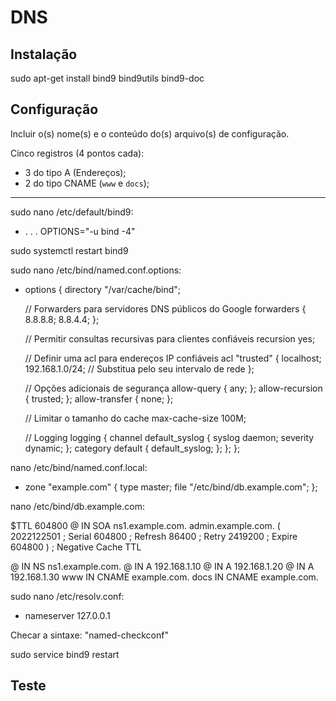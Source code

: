 # DNS

## Instalação

sudo apt-get install bind9 bind9utils bind9-doc

## Configuração

Incluir o(s) nome(s) e o conteúdo do(s) arquivo(s) de configuração.

Cinco registros (4 pontos cada):

- 3 do tipo A (Endereços);
- 2 do tipo CNAME (`www` e `docs`);

---------------------------------------------------------------------------------

sudo nano /etc/default/bind9:

- . . .
OPTIONS="-u bind -4"

sudo systemctl restart bind9

sudo nano /etc/bind/named.conf.options:

- options {
    directory "/var/cache/bind";

    // Forwarders para servidores DNS públicos do Google
    forwarders {
        8.8.8.8;
        8.8.4.4;
    };

    // Permitir consultas recursivas para clientes confiáveis
    recursion yes;

    // Definir uma acl para endereços IP confiáveis
    acl "trusted" {
        localhost;
        192.168.1.0/24;  // Substitua pelo seu intervalo de rede
    };

    // Opções adicionais de segurança
    allow-query { any; };
    allow-recursion { trusted; };
    allow-transfer { none; };

    // Limitar o tamanho do cache
    max-cache-size 100M;

    // Logging
    logging {
        channel default_syslog {
            syslog daemon;
            severity dynamic;
        };
        category default {
            default_syslog;
        };
    };
};


nano /etc/bind/named.conf.local:

- zone "example.com" {
    type master;
    file "/etc/bind/db.example.com";
};


nano /etc/bind/db.example.com:

$TTL 604800
@       IN      SOA     ns1.example.com. admin.example.com. (
                    2022122501      ; Serial
                    604800          ; Refresh
                    86400           ; Retry
                    2419200         ; Expire
                    604800 )        ; Negative Cache TTL

@       IN      NS      ns1.example.com.
@       IN      A       192.168.1.10
@       IN      A       192.168.1.20
@       IN      A       192.168.1.30
www     IN      CNAME   example.com.
docs    IN      CNAME   example.com.


sudo nano /etc/resolv.conf:

- nameserver 127.0.0.1

Checar a sintaxe: "named-checkconf"

sudo service bind9 restart

## Teste



